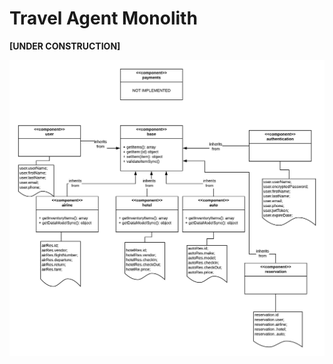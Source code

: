 # Travel Agent Monolith

**[UNDER CONSTRUCTION]**

![Travel Agent Monolithic](images/TravelAgent-monolith.png)